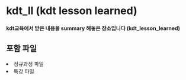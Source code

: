 <h1> kdt_ll (kdt lesson learned) </h1>
<h4> kdt교육에서 받은 내용을 summary 해놓은 장소입니다 (kdt_lesson_learned) </h4>

<h2> 포함 파일 </h2>
<li> 정규과정 파일 </li>
<li> 특강 파일 </li>
